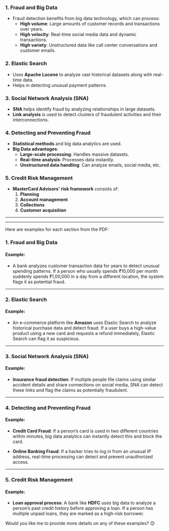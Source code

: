 ### **1. Fraud and Big Data**

- Fraud detection benefits from big data technology, which can process:
    - **High volume**: Large amounts of customer records and transactions over years.
    - **High velocity**: Real-time social media data and dynamic transactions.
    - **High variety**: Unstructured data like call center conversations and customer emails.

### **2. Elastic Search**

- Uses **Apache Lucene** to analyze vast historical datasets along with real-time data.
- Helps in detecting unusual payment patterns.

### **3. Social Network Analysis (SNA)**

- **SNA** helps identify fraud by analyzing relationships in large datasets.
- **Link analysis** is used to detect clusters of fraudulent activities and their interconnections.

### **4. Detecting and Preventing Fraud**

- **Statistical methods** and big data analytics are used.
- **Big Data advantages**:
    - **Large-scale processing**: Handles massive datasets.
    - **Real-time analysis**: Processes data instantly.
    - **Unstructured data handling**: Can analyze emails, social media, etc.

### **5. Credit Risk Management**

- **MasterCard Advisors' risk framework** consists of:
    1. **Planning**
    2. **Account management**
    3. **Collections**
    4. **Customer acquisition**



---
---
Here are examples for each section from the PDF:

### **1. Fraud and Big Data**

#### Example:

- A bank analyzes customer transaction data for years to detect unusual spending patterns. If a person who usually spends ₹10,000 per month suddenly spends ₹1,00,000 in a day from a different location, the system flags it as potential fraud.

---

### **2. Elastic Search**

#### Example:

- An e-commerce platform like **Amazon** uses Elastic Search to analyze historical purchase data and detect fraud. If a user buys a high-value product using a new card and requests a refund immediately, Elastic Search can flag it as suspicious.

---

### **3. Social Network Analysis (SNA)**

#### Example:

- **Insurance fraud detection**: If multiple people file claims using similar accident details and share connections on social media, SNA can detect these links and flag the claims as potentially fraudulent.

---

### **4. Detecting and Preventing Fraud**

#### Example:

- **Credit Card Fraud**: If a person’s card is used in two different countries within minutes, big data analytics can instantly detect this and block the card.
    
- **Online Banking Fraud**: If a hacker tries to log in from an unusual IP address, real-time processing can detect and prevent unauthorized access.
    

---

### **5. Credit Risk Management**

#### Example:

- **Loan approval process**: A bank like **HDFC** uses big data to analyze a person’s past credit history before approving a loan. If a person has multiple unpaid loans, they are marked as a high-risk borrower.

Would you like me to provide more details on any of these examples? 😊